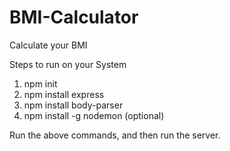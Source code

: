 # BMI-Calculator
Calculate your BMI

Steps to run on your System
1. npm init
2. npm install express
3. npm install body-parser
4. npm install -g nodemon (optional)

Run the above commands, and then run the server.
